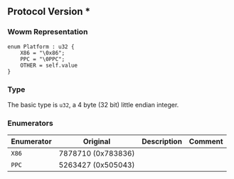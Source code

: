 ## Protocol Version *

### Wowm Representation
```rust,ignore
enum Platform : u32 {
    X86 = "\0x86";    
    PPC = "\0PPC";    
    OTHER = self.value    
}
```
### Type
The basic type is `u32`, a 4 byte (32 bit) little endian integer.
### Enumerators
| Enumerator | Original  | Description | Comment |
| --------- | -------- | ----------- | ------- |
| `X86` | 7878710 (0x783836) |  |  |
| `PPC` | 5263427 (0x505043) |  |  |
